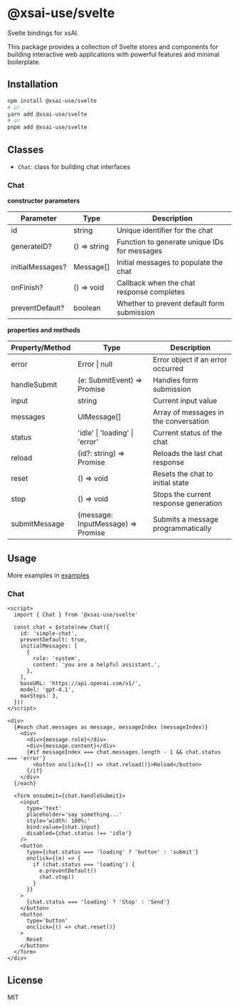 # @xsai-use/svelte

Svelte bindings for xsAI.

This package provides a collection of Svelte stores and components for building interactive web applications with powerful features and minimal boilerplate.

## Installation

```bash
npm install @xsai-use/svelte
# or
yarn add @xsai-use/svelte
# or
pnpm add @xsai-use/svelte
```

## Classes

- `Chat`: class for building chat interfaces

### Chat

__constructor parameters__

| Parameter | Type | Description |
|-----------|------|-------------|
| id | string | Unique identifier for the chat |
| generateID? | () => string | Function to generate unique IDs for messages |
| initialMessages? | Message[] | Initial messages to populate the chat |
| onFinish? | () => void | Callback when the chat response completes |
| preventDefault? | boolean | Whether to prevent default form submission |

__properties and methods__

| Property/Method | Type | Description |
|----------|------|-------------|
| error | Error \| null | Error object if an error occurred |
| handleSubmit | (e: SubmitEvent) => Promise<void> | Handles form submission |
| input | string | Current input value |
| messages | UIMessage[] | Array of messages in the conversation |
| status | 'idle' \| 'loading' \| 'error' | Current status of the chat |
| reload | (id?: string) => Promise<void> | Reloads the last chat response |
| reset | () => void | Resets the chat to initial state |
| stop | () => void | Stops the current response generation |
| submitMessage | (message: InputMessage) => Promise<void> | Submits a message programmatically |

## Usage

More examples in [examples](https://github.com/moeru-ai/xsai-use/examples/svelte)

### Chat

```svelte
<script>
  import { Chat } from '@xsai-use/svelte'

  const chat = $state(new Chat({
    id: 'simple-chat',
    preventDefault: true,
    initialMessages: [
      {
        role: 'system',
        content: 'you are a helpful assistant.',
      },
    ],
    baseURL: 'https://api.openai.com/v1/',
    model: 'gpt-4.1',
    maxSteps: 3,
  }))
</script>

<div>
  {#each chat.messages as message, messageIndex (messageIndex)}
    <div>
      <div>{message.role}</div>
      <div>{message.content}</div>
      {#if messageIndex === chat.messages.length - 1 && chat.status === 'error'}
        <button onclick={() => chat.reload()}>Reload</button>
      {/if}
    </div>
  {/each}

  <form onsubmit={chat.handleSubmit}>
    <input
      type='text'
      placeholder='say something...'
      style='width: 100%;'
      bind:value={chat.input}
      disabled={chat.status !== 'idle'}
    />
    <button
      type={chat.status === 'loading' ? 'button' : 'submit'}
      onclick={(e) => {
        if (chat.status === 'loading') {
          e.preventDefault()
          chat.stop()
        }
      }}
    >
      {chat.status === 'loading' ? 'Stop' : 'Send'}
    </button>
    <button
      type='button'
      onclick={() => chat.reset()}
    >
      Reset
    </button>
  </form>
</div>
```

## License

MIT
